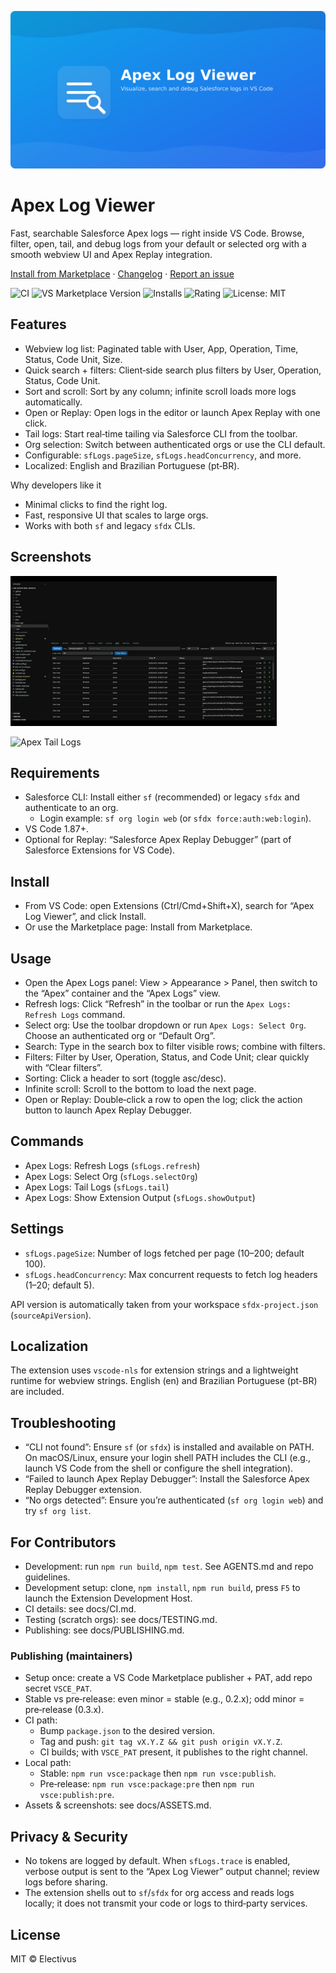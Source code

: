 ![Apex Log Viewer banner](media/banner.png)

# Apex Log Viewer

Fast, searchable Salesforce Apex logs — right inside VS Code. Browse, filter, open, tail, and debug logs from your default or selected org with a smooth webview UI and Apex Replay integration.

[Install from Marketplace](https://marketplace.visualstudio.com/items?itemName=electivus.apex-log-viewer) · [Changelog](CHANGELOG.md) · [Report an issue](https://github.com/Electivus/Apex-Log-Viewer/issues)

![CI](https://github.com/Electivus/Apex-Log-Viewer/actions/workflows/ci.yml/badge.svg?branch=main)
![VS Marketplace Version](https://img.shields.io/visual-studio-marketplace/v/electivus.apex-log-viewer?label=Marketplace)
![Installs](https://img.shields.io/visual-studio-marketplace/i/electivus.apex-log-viewer)
![Rating](https://img.shields.io/visual-studio-marketplace/r/electivus.apex-log-viewer)
![License: MIT](https://img.shields.io/badge/license-MIT-blue.svg)

## Features

- Webview log list: Paginated table with User, App, Operation, Time, Status, Code Unit, Size.
- Quick search + filters: Client‑side search plus filters by User, Operation, Status, Code Unit.
- Sort and scroll: Sort by any column; infinite scroll loads more logs automatically.
- Open or Replay: Open logs in the editor or launch Apex Replay with one click.
- Tail logs: Start real‑time tailing via Salesforce CLI from the toolbar.
- Org selection: Switch between authenticated orgs or use the CLI default.
- Configurable: `sfLogs.pageSize`, `sfLogs.headConcurrency`, and more.
- Localized: English and Brazilian Portuguese (pt‑BR).

Why developers like it

- Minimal clicks to find the right log.
- Fast, responsive UI that scales to large orgs.
- Works with both `sf` and legacy `sfdx` CLIs.

## Screenshots

![Overview](media/docs/hero.gif)

![Apex Tail Logs](media/docs/apex-tail-log.gif)

## Requirements

- Salesforce CLI: Install either `sf` (recommended) or legacy `sfdx` and authenticate to an org.
  - Login example: `sf org login web` (or `sfdx force:auth:web:login`).
- VS Code 1.87+.
- Optional for Replay: “Salesforce Apex Replay Debugger” (part of Salesforce Extensions for VS Code).

## Install

- From VS Code: open Extensions (Ctrl/Cmd+Shift+X), search for “Apex Log Viewer”, and click Install.
- Or use the Marketplace page: Install from Marketplace.

## Usage

- Open the Apex Logs panel: View > Appearance > Panel, then switch to the “Apex” container and the “Apex Logs” view.
- Refresh logs: Click “Refresh” in the toolbar or run the `Apex Logs: Refresh Logs` command.
- Select org: Use the toolbar dropdown or run `Apex Logs: Select Org`. Choose an authenticated org or “Default Org”.
- Search: Type in the search box to filter visible rows; combine with filters.
- Filters: Filter by User, Operation, Status, and Code Unit; clear quickly with “Clear filters”.
- Sorting: Click a header to sort (toggle asc/desc).
- Infinite scroll: Scroll to the bottom to load the next page.
- Open or Replay: Double‑click a row to open the log; click the action button to launch Apex Replay Debugger.

## Commands

- Apex Logs: Refresh Logs (`sfLogs.refresh`)
- Apex Logs: Select Org (`sfLogs.selectOrg`)
- Apex Logs: Tail Logs (`sfLogs.tail`)
- Apex Logs: Show Extension Output (`sfLogs.showOutput`)

## Settings

- `sfLogs.pageSize`: Number of logs fetched per page (10–200; default 100).
- `sfLogs.headConcurrency`: Max concurrent requests to fetch log headers (1–20; default 5).

API version is automatically taken from your workspace `sfdx-project.json` (`sourceApiVersion`).

 

## Localization

The extension uses `vscode-nls` for extension strings and a lightweight runtime for webview strings. English (en) and Brazilian Portuguese (pt-BR) are included.

## Troubleshooting

- “CLI not found”: Ensure `sf` (or `sfdx`) is installed and available on PATH. On macOS/Linux, ensure your login shell PATH includes the CLI (e.g., launch VS Code from the shell or configure the shell integration).
- “Failed to launch Apex Replay Debugger”: Install the Salesforce Apex Replay Debugger extension.
- “No orgs detected”: Ensure you’re authenticated (`sf org login web`) and try `sf org list`.

## For Contributors

- Development: run `npm run build`, `npm test`. See AGENTS.md and repo guidelines.
- Development setup: clone, `npm install`, `npm run build`, press `F5` to launch the Extension Development Host.
- CI details: see docs/CI.md.
- Testing (scratch orgs): see docs/TESTING.md.
- Publishing: see docs/PUBLISHING.md.

### Publishing (maintainers)

- Setup once: create a VS Code Marketplace publisher + PAT, add repo secret `VSCE_PAT`.
- Stable vs pre‑release: even minor = stable (e.g., 0.2.x); odd minor = pre‑release (0.3.x).
- CI path:
  - Bump `package.json` to the desired version.
  - Tag and push: `git tag vX.Y.Z && git push origin vX.Y.Z`.
  - CI builds; with `VSCE_PAT` present, it publishes to the right channel.
- Local path:
  - Stable: `npm run vsce:package` then `npm run vsce:publish`.
  - Pre‑release: `npm run vsce:package:pre` then `npm run vsce:publish:pre`.
- Assets & screenshots: see docs/ASSETS.md.

## Privacy & Security

- No tokens are logged by default. When `sfLogs.trace` is enabled, verbose output is sent to the “Apex Log Viewer” output channel; review logs before sharing.
- The extension shells out to `sf`/`sfdx` for org access and reads logs locally; it does not transmit your code or logs to third‑party services.

## License

MIT © Electivus
